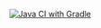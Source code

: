 [![Java CI with Gradle](https://github.com/mioamio/cashbackhacker/actions/workflows/gradle.yml/badge.svg)](https://github.com/mioamio/cashbackhacker/actions/workflows/gradle.yml)
